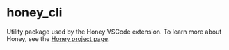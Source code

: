 # honey_cli

Utility package used by the Honey VSCode extension. To learn more about Honey, see the [Honey project page](https://github.com/leisim/honey).